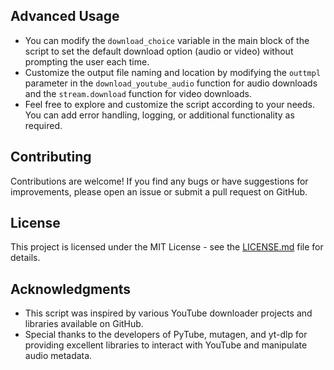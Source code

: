 ## Advanced Usage
- You can modify the `download_choice` variable in the main block of the script to set the default download option (audio or video) without prompting the user each time.
- Customize the output file naming and location by modifying the `outtmpl` parameter in the `download_youtube_audio` function for audio downloads and the `stream.download` function for video downloads.
- Feel free to explore and customize the script according to your needs. You can add error handling, logging, or additional functionality as required.

## Contributing
Contributions are welcome! If you find any bugs or have suggestions for improvements, please open an issue or submit a pull request on GitHub.

## License
This project is licensed under the MIT License - see the [LICENSE.md](LICENSE.md) file for details.

## Acknowledgments
- This script was inspired by various YouTube downloader projects and libraries available on GitHub.
- Special thanks to the developers of PyTube, mutagen, and yt-dlp for providing excellent libraries to interact with YouTube and manipulate audio metadata.
